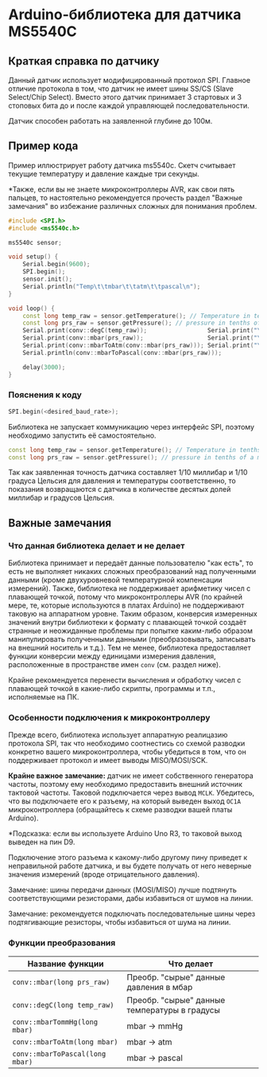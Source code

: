 # Arduino-библиотека для датчика MS5540C

## Краткая справка по датчику

Данный датчик использует модифицированный протокол SPI.
Главное отличие протокола в том, что датчик не имеет
шины SS/CS (Slave Select/Chip Select).
Вместо этого датчик принимает 3 стартовых и 3 стоповых бита
до и после каждой управляющей последовательности.

Датчик способен работать на заявленной глубине до 100м.

## Пример кода

Пример иллюстрирует работу датчика ms5540c.
Скетч считывает текущие температуру и давление каждые три секунды.

*Также, если вы не знаете микроконтроллеры AVR, как свои пять
пальцев, то настоятельно рекомендуется прочесть раздел
"Важные замечания" во избежание различных сложных для понимания
проблем.

```ino
#include <SPI.h>
#include <ms5540c.h>

ms5540c sensor;

void setup() {
    Serial.begin(9600);
    SPI.begin();
    sensor.init();
    Serial.println("Temp\t\tmbar\t\tatm\t\tpascal\n");
}

void loop() {
    const long temp_raw = sensor.getTemperature(); // Temperature in tenths of the deg C
    const long prs_raw = sensor.getPressure(); // pressure in tenths of a mbar (because of the sensor precision)
    Serial.print(conv::degC(temp_raw));                 Serial.print("\t\t");
    Serial.print(conv::mbar(prs_raw));                  Serial.print("\t\t");
    Serial.print(conv::mbarToAtm(conv::mbar(prs_raw))); Serial.print("\t\t");
    Serial.println(conv::mbarToPascal(conv::mbar(prs_raw)));

    delay(3000);
}
```

### Пояснения к коду

```ino
SPI.begin(<desired_baud_rate>);
```

Библиотека не запускает коммуникацию через интерфейс SPI,
поэтому необходимо запустить её самостоятельно.

```ino
const long temp_raw = sensor.getTemperature(); // Temperature in tenths of the deg C
const long prs_raw = sensor.getPressure(); // pressure in tenths of a mbar (because of the sensor precision)
```

Так как заявленная точность датчика составляет 1/10 миллибар
и 1/10 градуса Цельсия для давления и температуры соответственно,
то показания возвращаются с датчика в количестве десятых долей
миллибар и градусов Цельсия.

## Важные замечания

### Что данная библиотека делает и не делает

Библиотека принимает и передаёт данные пользователю "как есть",
то есть не выполняет никаких сложных преобразований над
полученными данными (кроме двухуровневой температурной
компенсации измерений).
Также, библиотека не поддерживает арифметику чисел с плавающей
точкой, потому что микроконтроллеры AVR (по крайней мере, те,
которые используются в платах Arduino) не поддерживают таковую
на аппаратном уровне.
Таким образом, конверсия измеренных значений внутри библиотеки
к формату с плавающей точкой создаёт странные и неожиданные
проблемы при попытке каким-либо образом манипулировать
полученными данными (преобразовывать, записывать
на внешний носитель и т.д.).
Тем не менее, библиотека предоставляет функции конверсии
между единицами измерения давления, расположенные в пространстве
имен `conv` (см. раздел ниже).

Крайне рекомендуется перенести вычисления и обработку чисел
с плавающей точкой в какие-либо скрипты, программы и т.п.,
исполняемые на ПК.

### Особенности подключения к микроконтроллеру

Прежде всего, библиотека использует аппаратную реалицазию протокола SPI, так что необходимо
соотнестись со схемой разводки конкретно вашего микроконтроллера, чтобы убедиться в том, что
он поддерживает протокол и имеет выводы MISO/MOSI/SCK.

**Крайне важное замечание:** датчик не имеет собственного
генератора частоты, поэтому ему необходимо предоставить
внешний источник тактовой частоты.
Таковой подключается через вывод `MCLK`.
Убедитесь, что вы подключаете его к разъему, на который
выведен выход `OC1A` микроконтроллера (обращайтесь к схеме
разводки вашей платы Arduino).

*Подсказка: если вы используете Arduino Uno R3, то таковой
выход выведен на пин D9.

Подключение этого разъема к какому-либо другому пину
приведет к неправильной работе датчика, и вы будете получать
от него неверные значения измерений (вроде отрицательного
давления).

Замечание: шины передачи данных (MOSI/MISO) лучше подтянуть
соответствующими резисторами, дабы избавиться от шумов на линии.

Замечание: рекомендуется подключать последовательные шины через подтягивающие резисторы,
чтобы избавиться от шума на линии.

### Функции преобразования

|    Название функции             | Что делает                                   |
|---------------------------------|----------------------------------------------|
| `conv::mbar(long prs_raw)`      | Преобр. "сырые" данные давления в мбар       |
| `conv::degC(long temp_raw)`     | Преобр. "сырые" данные температуры в градусы |
| `conv::mbarTommHg(long mbar)`   | mbar -> mmHg                                 |
| `conv::mbarToAtm(long mbar)`    | mbar -> atm                                  |
| `conv::mbarToPascal(long mbar)` | mbar -> pascal                               |
